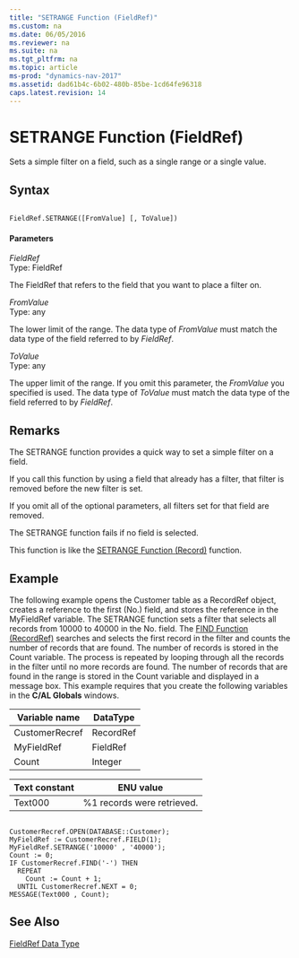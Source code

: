 ```yaml
---
title: "SETRANGE Function (FieldRef)"
ms.custom: na
ms.date: 06/05/2016
ms.reviewer: na
ms.suite: na
ms.tgt_pltfrm: na
ms.topic: article
ms-prod: "dynamics-nav-2017"
ms.assetid: dad61b4c-6b02-480b-85be-1cd64fe96318
caps.latest.revision: 14
---
```

# SETRANGE Function (FieldRef)
Sets a simple filter on a field, such as a single range or a single value.  
  
## Syntax  
  
```  
  
FieldRef.SETRANGE([FromValue] [, ToValue])  
```  
  
#### Parameters  
 *FieldRef*  
 Type: FieldRef  
  
 The FieldRef that refers to the field that you want to place a filter on.  
  
 *FromValue*  
 Type: any  
  
 The lower limit of the range. The data type of *FromValue* must match the data type of the field referred to by *FieldRef*.  
  
 *ToValue*  
 Type: any  
  
 The upper limit of the range. If you omit this parameter, the *FromValue* you specified is used. The data type of *ToValue* must match the data type of the field referred to by *FieldRef*.  
  
## Remarks  
 The SETRANGE function provides a quick way to set a simple filter on a field.  
  
 If you call this function by using a field that already has a filter, that filter is removed before the new filter is set.  
  
 If you omit all of the optional parameters, all filters set for that field are removed.  
  
 The SETRANGE function fails if no field is selected.  
  
 This function is like the [SETRANGE Function \(Record\)](SETRANGE-Function--Record-.md) function.  
  
## Example  
 The following example opens the Customer table as a RecordRef object, creates a reference to the first \(No.\) field, and stores the reference in the MyFieldRef variable. The SETRANGE function sets a filter that selects all records from 10000 to 40000 in the No. field. The [FIND Function \(RecordRef\)](FIND-Function--RecordRef-.md) searches and selects the first record in the filter and counts the number of records that are found. The number of records is stored in the Count variable. The process is repeated by looping through all the records in the filter until no more records are found. The number of records that are found in the range is stored in the Count variable and displayed in a message box. This example requires that you create the following variables in the **C/AL Globals** windows.  
  
|Variable name|DataType|  
|-------------------|--------------|  
|CustomerRecref|RecordRef|  
|MyFieldRef|FieldRef|  
|Count|Integer|  
  
|Text constant|ENU value|  
|-------------------|---------------|  
|Text000|%1 records were retrieved.|  
  
```  
  
CustomerRecref.OPEN(DATABASE::Customer);  
MyFieldRef := CustomerRecref.FIELD(1);  
MyFieldRef.SETRANGE('10000' , '40000');  
Count := 0;  
IF CustomerRecref.FIND('-') THEN  
  REPEAT  
    Count := Count + 1;  
  UNTIL CustomerRecref.NEXT = 0;  
MESSAGE(Text000 , Count);  
```  
  
## See Also  
 [FieldRef Data Type](FieldRef-Data-Type.md)
